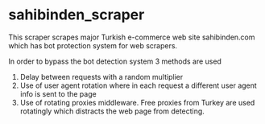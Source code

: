# sahibinden_scraper
This scraper scrapes major Turkish e-commerce web site sahibinden.com which has bot protection system for web scrapers.

In order to bypass the bot detection system 3 methods are used

1) Delay between requests with a random multiplier
2) Use of user agent rotation where in each request a different user agent info is sent to the page
3) Use of rotating proxies middleware. Free proxies from Turkey are used rotatingly which distracts the web page from detecting.
